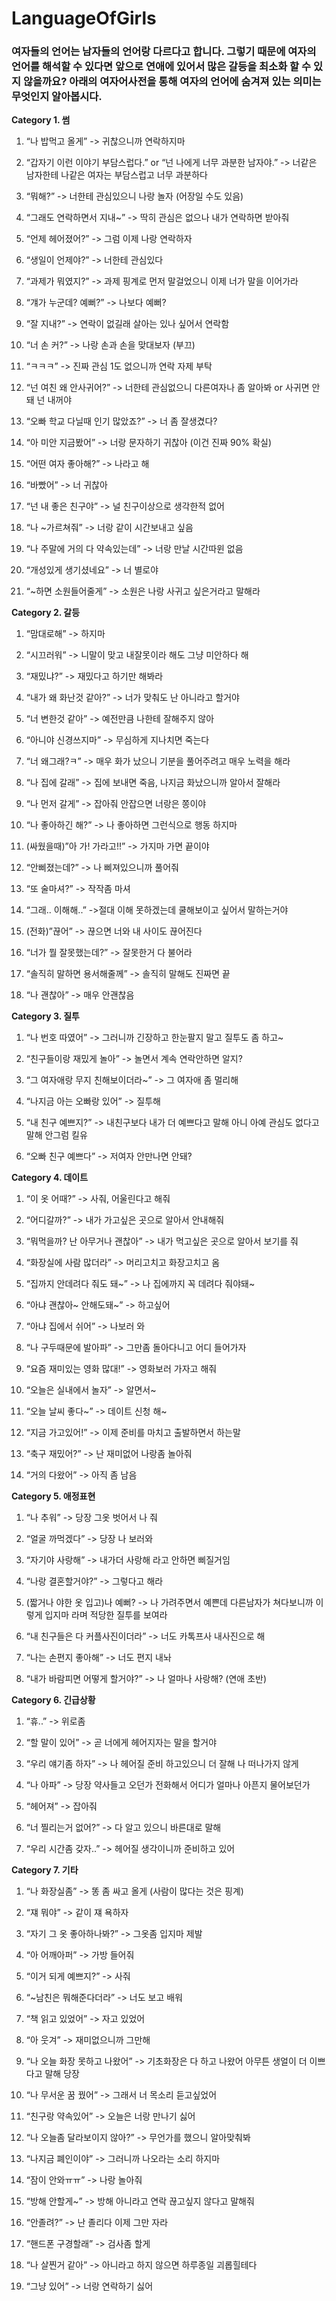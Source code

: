 # LanguageOfGirls

### 여자들의 언어는 남자들의 언어랑 다르다고 합니다. 그렇기 때문에 여자의 언어를 해석할 수 있다면 앞으로 연애에 있어서 많은 갈등을 최소화 할 수 있지 않을까요? 아래의 여자어사전을 통해 여자의 언어에 숨겨져 있는 의미는 무엇인지 알아봅시다. 

**Category 1. 썸**

1. “나 밥먹고 올게”
-> 귀찮으니까 연락하지마

2. “갑자기 이런 이야기 부담스럽다.” or “넌 나에게 너무 과분한 남자야.”
-> 너같은 남자한테 나같은 여자는 부담스럽고 너무 과분하다

3. “뭐해?”
-> 너한테 관심있으니 나랑 놀자 (어장일 수도 있음)

4. “그래도 연락하면서 지내~”
-> 딱히 관심은 없으나 내가 연락하면 받아줘

5. “언제 헤어졌어?”
-> 그럼 이제 나랑 연락하자

6. “생일이 언제야?”
-> 너한테 관심있다

7. “과제가 뭐였지?”
-> 과제 핑계로 먼저 말걸었으니 이제 너가 말을 이어가라

8. “걔가 누군데? 예뻐?”
-> 나보다 예뻐? 

9. “잘 지내?”
-> 연락이 없길래 살아는 있나 싶어서 연락함

10. “너 손 커?”
-> 나랑 손과 손을 맞대보자 (부끄)

11. “ㅋㅋㅋ”
-> 진짜 관심 1도 없으니까 연락 자제 부탁

12. “넌 여친 왜 안사귀어?”
-> 너한테 관심없으니 다른여자나 좀 알아봐 or 사귀면 안돼 넌 내꺼야

13. “오빠 학교 다닐때 인기 많았죠?”
-> 너 좀 잘생겼다?

14. “아 미안 지금봤어”
-> 너랑 문자하기 귀찮아 (이건 진짜 90% 확실)

15. “어떤 여자 좋아해?”
-> 나라고 해

16. “바빴어”
-> 너 귀찮아 

17. “넌 내 좋은 친구야”
-> 널 친구이상으로 생각한적 없어

18. “나 ~가르쳐줘”
-> 너랑 같이 시간보내고 싶음

19. “나 주말에 거의 다 약속있는데”
-> 너랑 만날 시간따윈 없음

20. “개성있게 생기셨네요”
-> 너 별로야

21. “~하면 소원들어줄게”
-> 소원은 나랑 사귀고 싶은거라고 말해라

**Category 2. 갈등**

1. “맘대로해”
-> 하지마

2. “시끄러워”
-> 니말이 맞고 내잘못이라 해도 그냥 미안하다 해

3. “재밌냐?”
-> 재밌다고 하기만 해봐라

4. “내가 왜 화난것 같아?”
-> 너가 맞춰도 난 아니라고 할거야

5. “너 변한것 같아”
-> 예전만큼 나한테 잘해주지 않아

6. “아니야 신경쓰지마”
-> 무심하게 지나치면 죽는다 

7. “너 왜그래?ㅋ”
-> 매우 화가 났으니 기분을 풀어주려고 매우 노력을 해라

8. “나 집에 갈래”
-> 집에 보내면 죽음, 나지금 화났으니까 알아서 잘해라

9. “나 먼저 갈게”
-> 잡아줘 안잡으면 너랑은 쫑이야

10. “나 좋아하긴 해?”
-> 나 좋아하면 그런식으로 행동 하지마

11. (싸웠을때)”아 가! 가라고!!”
-> 가지마 가면 끝이야

12. “안삐졌는데?”
-> 나 삐져있으니까 풀어줘

13. “또 술마셔?”
-> 작작좀 마셔

14. “그래.. 이해해..”
->절대 이해 못하겠는데 쿨해보이고 싶어서 말하는거야

15. (전화)”끊어”
-> 끊으면 너와 내 사이도 끊어진다

16. “너가 뭘 잘못했는데?”
-> 잘못한거 다 불어라

17. “솔직히 말하면 용서해줄께”
-> 솔직히 말해도 진짜면 끝

18. “나 괜찮아”
-> 매우 안괜찮음

**Category 3. 질투**

1. “나 번호 따였어”
-> 그러니까 긴장하고 한눈팔지 말고 질투도 좀 하고~

2. “친구들이랑 재밌게 놀아”
-> 놀면서 계속 연락안하면 알지?

3. “그 여자애랑 무지 친해보이더라~”
-> 그 여자애 좀 멀리해

4. “나지금 아는 오빠랑 있어”
-> 질투해

5. “내 친구 예쁘지?”
-> 내친구보다 내가 더 예쁘다고 말해 아니 아예 관심도 없다고 말해 안그럼 킬유

6. “오빠 친구 예쁘다”
-> 저여자 안만나면 안돼?


**Category 4. 데이트**

1. “이 옷 어때?”
-> 사줘, 어울린다고 해줘

2. “어디갈까?”
-> 내가 가고싶은 곳으로 알아서 안내해줘

3. “뭐먹을까? 난 아무거나 괜찮아”
-> 내가 먹고싶은 곳으로 알아서 보기를 줘

4. “화장실에 사람 많더라”
-> 머리고치고 화장고치고 옴

5. “집까지 안데려다 줘도 돼~”
-> 나 집에까지 꼭 데려다 줘야돼~

6. “아냐 괜찮아~ 안해도돼~”
-> 하고싶어

7. “아냐 집에서 쉬어”
-> 나보러 와

8. “나 구두때문에 발아파”
-> 그만좀 돌아다니고 어디 들어가자

9. “요즘 재미있는 영화 많대!”
-> 영화보러 가자고 해줘

10. “오늘은 실내에서 놀자”
-> 알면서~ 

11. “오늘 날씨 좋다~”
-> 데이트 신청 해~

12. “지금 가고있어!”
-> 이제 준비를 마치고 출발하면서 하는말 

13. “축구 재밌어?”
-> 난 재미없어 나랑좀 놀아줘

14. “거의 다왔어”
-> 아직 좀 남음

**Category 5. 애정표현**

1. “나 추워”
-> 당장 그옷 벗어서 나 줘

2. “얼굴 까먹겠다”
-> 당장 나 보러와

3. “자기야 사랑해”
-> 내가더 사랑해 라고 안하면 삐질거임

4. “나랑 결혼할거야?”
-> 그렇다고 해라 

5. (짧거나 야한 옷 입고)나 예뻐?
-> 나 가려주면서 예쁜데 다른남자가 쳐다보니까 이렇게 입지마 라며 적당한 질투를 보여라

6. “내 친구들은 다 커플사진이더라”
-> 너도 카톡프사 내사진으로 해

7. “나는 손편지 좋아해”
-> 너도 편지 내놔

8. “내가 바람피면 어떻게 할거야?”
-> 나 얼마나 사랑해? (연애 초반)


**Category 6. 긴급상황**

1. “휴..”
-> 위로좀

2. “할 말이 있어”
-> 곧 너에게 헤어지자는 말을 할거야

3. “우리 얘기좀 하자”
-> 나 헤어질 준비 하고있으니 더 잘해 나 떠나가지 않게 

4. “나 아파”
-> 당장 약사들고 오던가 전화해서 어디가 얼마나 아픈지 물어보던가

5. “헤어져”
-> 잡아줘

6. “너 찔리는거 없어?”
-> 다 알고 있으니 바른대로 말해

7. “우리 시간좀 갖자..”
-> 헤어질 생각이니까 준비하고 있어

**Category 7. 기타**

1. “나 화장실좀”
-> 똥 좀 싸고 올게 (사람이 많다는 것은 핑계)

2. “쟤 뭐야”
-> 같이 쟤 욕하자

3. “자기 그 옷 좋아하나봐?”
-> 그옷좀 입지마 제발

4. “아 어깨아퍼”
-> 가방 들어줘

5. “이거 되게 예쁘지?”
-> 사줘

6. “~남친은 뭐해준다더라”
-> 너도 보고 배워

7. “책 읽고 있었어”
-> 자고 있었어

8. “아 웃겨”
-> 재미없으니까 그만해

9. “나 오늘 화장 못하고 나왔어”
-> 기초화장은 다 하고 나왔어 아무튼 생얼이 더 이쁘다고 말해 당장

10. “나 무서운 꿈 꿨어”
-> 그래서 너 목소리 듣고싶었어

11. “친구랑 약속있어”
-> 오늘은 너랑 만나기 싫어

12. “나 오늘좀 달라보이지 않아?”
-> 무언가를 했으니 알아맞춰봐

13. “나지금 폐인이야”
-> 그러니까 나오라는 소리 하지마 

14. “잠이 안와ㅠㅠ”
-> 나랑 놀아줘

15. “방해 안할게~”
-> 방해 아니라고 연락 끊고싶지 않다고 말해줘

16. “안졸려?”
-> 난 졸리다 이제 그만 자라

17. “핸드폰 구경할래”
-> 검사좀 할게 

18. “나 살찐거 같아”
-> 아니라고 하지 않으면 하루종일 괴롭힐테다

19. “그냥 있어”
-> 너랑 연락하기 싫어